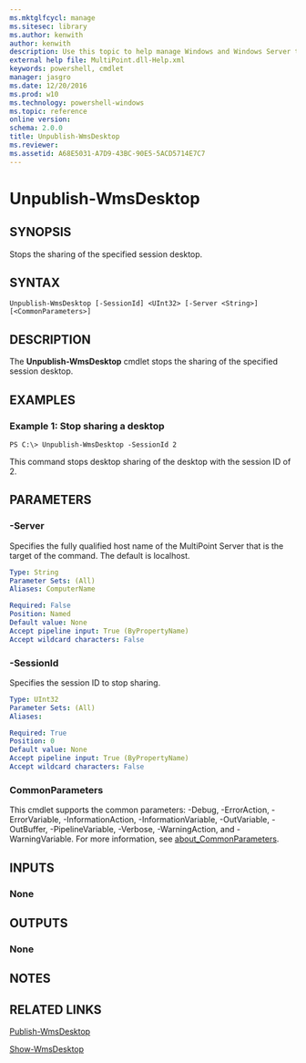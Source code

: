 ```yaml
---
ms.mktglfcycl: manage
ms.sitesec: library
ms.author: kenwith
author: kenwith
description: Use this topic to help manage Windows and Windows Server technologies with Windows PowerShell.
external help file: MultiPoint.dll-Help.xml
keywords: powershell, cmdlet
manager: jasgro
ms.date: 12/20/2016
ms.prod: w10
ms.technology: powershell-windows
ms.topic: reference
online version: 
schema: 2.0.0
title: Unpublish-WmsDesktop
ms.reviewer:
ms.assetid: A68E5031-A7D9-43BC-90E5-5ACD5714E7C7
---
```


# Unpublish-WmsDesktop

## SYNOPSIS
Stops the sharing of the specified session desktop.

## SYNTAX

```
Unpublish-WmsDesktop [-SessionId] <UInt32> [-Server <String>] [<CommonParameters>]
```

## DESCRIPTION
The **Unpublish-WmsDesktop** cmdlet stops the sharing of the specified session desktop.

## EXAMPLES

### Example 1: Stop sharing a desktop
```
PS C:\> Unpublish-WmsDesktop -SessionId 2
```

This command stops desktop sharing of the desktop with the session ID of 2.

## PARAMETERS

### -Server
Specifies the fully qualified host name of the MultiPoint Server that is the target of the command.
The default is localhost.

```yaml
Type: String
Parameter Sets: (All)
Aliases: ComputerName

Required: False
Position: Named
Default value: None
Accept pipeline input: True (ByPropertyName)
Accept wildcard characters: False
```

### -SessionId
Specifies the session ID to stop sharing.

```yaml
Type: UInt32
Parameter Sets: (All)
Aliases: 

Required: True
Position: 0
Default value: None
Accept pipeline input: True (ByPropertyName)
Accept wildcard characters: False
```

### CommonParameters
This cmdlet supports the common parameters: -Debug, -ErrorAction, -ErrorVariable, -InformationAction, -InformationVariable, -OutVariable, -OutBuffer, -PipelineVariable, -Verbose, -WarningAction, and -WarningVariable. For more information, see [about_CommonParameters](http://go.microsoft.com/fwlink/?LinkID=113216).

## INPUTS

### None

## OUTPUTS

### None

## NOTES

## RELATED LINKS

[Publish-WmsDesktop](./Publish-WmsDesktop.md)

[Show-WmsDesktop](./Show-WmsDesktop.md)

